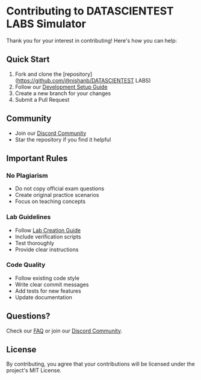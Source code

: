 # Contributing to DATASCIENTEST LABS Simulator

Thank you for your interest in contributing! Here's how you can help:

## Quick Start

1. Fork and clone the [repository](https://github.com/@nishanb/DATASCIENTEST LABS)
2. Follow our [Development Setup Guide](development-setup.md)
3. Create a new branch for your changes
4. Submit a Pull Request

## Community

- Join our [Discord Community](https://discord.gg/24HtTEjA)
- Star the repository if you find it helpful

## Important Rules

### No Plagiarism
- Do not copy official exam questions
- Create original practice scenarios
- Focus on teaching concepts

### Lab Guidelines
- Follow [Lab Creation Guide](how-to-add-new-labs.md)
- Include verification scripts
- Test thoroughly
- Provide clear instructions

### Code Quality
- Follow existing code style
- Write clear commit messages
- Add tests for new features
- Update documentation

## Questions?

Check our [FAQ](docs/FAQ.md) or join our [Discord Community](https://discord.gg/24HtTEjA).

## License

By contributing, you agree that your contributions will be licensed under the project's MIT License. 